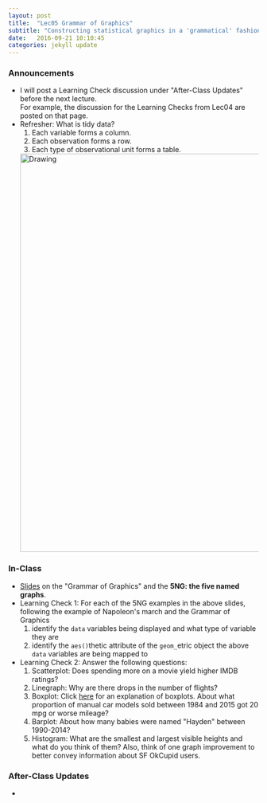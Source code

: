 ```yaml
---
layout: post
title:  "Lec05 Grammar of Graphics"
subtitle: "Constructing statistical graphics in a 'grammatical' fashion and introducing the 5NG."
date:   2016-09-21 10:10:45
categories: jekyll update
---
```




### Announcements

* I will post a Learning Check discussion under "After-Class Updates" before the next lecture.  
For example, the discussion for the Learning Checks from Lec04 are posted on that page.
* Refresher: What is tidy data?
  1. Each variable forms a column.
  2. Each observation forms a row.
  3. Each type of observational unit forms a table.
  <img src="http://garrettgman.github.io/images/tidy-1.png" alt="Drawing" style="width: 800px;"/>



### In-Class

* <a href = "{{ site.baseurl }}/assets/2-Data/Grammar_of_Graphics.html" target = "_blank">Slides</a> on the "Grammar of Graphics" and the **5NG: the five named graphs**.
* Learning Check 1: For each of the 5NG examples in the above slides, following the example of Napoleon's march and the Grammar of Graphics
    1. identify the `data` variables being displayed and what type of variable they are
    1. identify the `aes()`thetic attribute of the `geom_`etric object the above `data` variables are being mapped to
* Learning Check 2: Answer the following questions:
    1. Scatterplot: Does spending more on a movie yield higher IMDB ratings?
    1. Linegraph: Why are there drops in the number of flights?
    1. Boxplot: Click <a target="_blank" class="page-link" href="http://www.datavizcatalogue.com/methods/images/anatomy/box_plot.png">here</a> for an explanation of boxplots. About what proportion of manual car models sold between 1984 and 2015 got 20 mpg or worse mileage?
    1. Barplot: About how many babies were named "Hayden" between 1990-2014?
    1. Histogram: What are the smallest and largest visible heights and what do you think of them? Also, think of one graph improvement to better convey information about SF OkCupid users.


### After-Class Updates

* 
